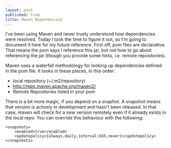 ```yaml
---
layout: post
published: true
title: Maven Dependencies
---
```


I've been using Maven and never truely understood how dependencies were resolved. Today I took the time to figure it out, so I'm going to document it here for my future reference. First off, pom files are declarative. That means the pom says I reference this jar, but not how to go about referencing the jar (though you provide some hints, i.e. remote repositories).

Maven uses a waterfall methodology for looking up dependencies defined in the pom file. It looks in these places, in this order:

* local repository (~/.m2/repository)
* http://repo.maven.apache.org/maven2/
* Remote Repositories listed in your pom

There is a bit more magic, if you depend on a snaphot. A snapshot means that version is actively in development and hasn't been released. In that case, maven will check for a new version remotely even if it already exists in the local repo. You can override this behaviour with the following: 

	<snapshots>
		<enabled>true</enabled>
		<updatepolicy>{always,daily,interval:XXX,never}</updatepolicy>
	</snapshots>